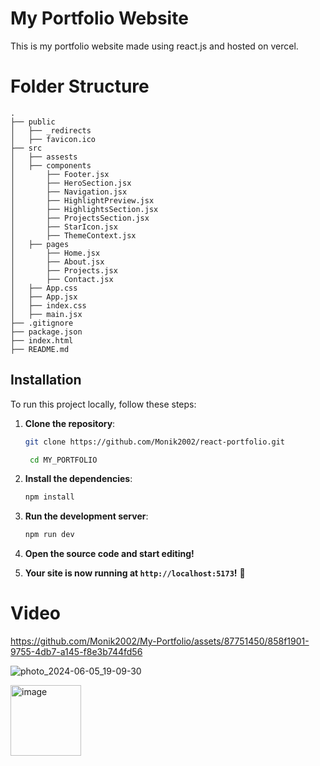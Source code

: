 # My Portfolio Website

This is my portfolio website made using react.js and hosted on vercel.

# Folder Structure
```
.
├── public
│   ├── _redirects
│   ├── favicon.ico
├── src
│   ├── assests
│   ├── components
│       ├── Footer.jsx
│       ├── HeroSection.jsx
│       ├── Navigation.jsx
│       ├── HighlightPreview.jsx
│       ├── HighlightsSection.jsx
│       ├── ProjectsSection.jsx
│       ├── StarIcon.jsx
│       ├── ThemeContext.jsx
│   ├── pages
│       ├── Home.jsx
│       ├── About.jsx
│       ├── Projects.jsx
│       ├── Contact.jsx
│   ├── App.css
│   ├── App.jsx
│   ├── index.css
│   ├── main.jsx
├── .gitignore
├── package.json
├── index.html
├── README.md
```

## Installation

To run this project locally, follow these steps:

1. **Clone the repository**:

   ```bash
   git clone https://github.com/Monik2002/react-portfolio.git

    cd MY_PORTFOLIO
    ```
2. **Install the dependencies**:
 
   ```bash
   npm install
   ```

3. **Run the development server**:

   ```bash
   npm run dev
   ```
4. **Open the source code and start editing!**
5. **Your site is now running at `http://localhost:5173`!** 🚀

# Video

https://github.com/Monik2002/My-Portfolio/assets/87751450/858f1901-9755-4db7-a145-f8e3b744fd56



![photo_2024-06-05_19-09-30](https://github.com/Monik2002/My-Portfolio/assets/87751450/e8c18e15-6c27-40b8-a4a2-9507c433adea)

<img width="113" alt="image" src="https://github.com/Monik2002/My-Portfolio/assets/87751450/9662b94e-c5be-4e4f-bde9-5307bae17134">

